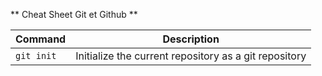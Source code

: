 ** Cheat Sheet Git et Github **

| Command | Description |
| --- | --- |
| `git init` | Initialize the current repository as a git repository |